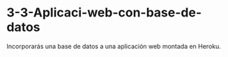 # 3-3-Aplicaci-web-con-base-de-datos
Incorporarás una base de datos a una aplicación web montada en Heroku.
